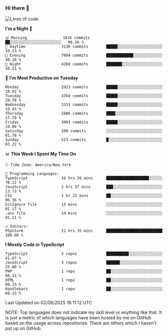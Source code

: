 ### Hi there 👋

<!--
**LynxJinxxy/LynxJinxxy** is a ✨ _special_ ✨ repository because its `README.md` (this file) appears on your GitHub profile.

Here are some ideas to get you started:

- 🔭 I’m currently working on ...
- 🌱 I’m currently learning ...
- 👯 I’m looking to collaborate on ...
- 🤔 I’m looking for help with ...
- 💬 Ask me about ...
- 📫 How to reach me: ...
- 😄 Pronouns: ...
- ⚡ Fun fact: ...
-->

<!--START_SECTION:waka-->
![Lines of code](https://img.shields.io/badge/From%20Hello%20World%20I%27ve%20Written-24.8%20million%20lines%20of%20code-blue)

**I'm a Night 🦉** 

```text
🌞 Morning                1016 commits        ██░░░░░░░░░░░░░░░░░░░░░░░   06.26 % 
🌆 Daytime                3136 commits        █████░░░░░░░░░░░░░░░░░░░░   19.33 % 
🌃 Evening                7804 commits        ████████████░░░░░░░░░░░░░   48.10 % 
🌙 Night                  4269 commits        ███████░░░░░░░░░░░░░░░░░░   26.31 % 
```
📅 **I'm Most Productive on Tuesday** 

```text
Monday                   2923 commits        █████░░░░░░░░░░░░░░░░░░░░   18.02 % 
Tuesday                  3358 commits        █████░░░░░░░░░░░░░░░░░░░░   20.70 % 
Wednesday                3153 commits        █████░░░░░░░░░░░░░░░░░░░░   19.43 % 
Thursday                 2886 commits        ████░░░░░░░░░░░░░░░░░░░░░   17.79 % 
Friday                   3093 commits        █████░░░░░░░░░░░░░░░░░░░░   19.06 % 
Saturday                 289 commits         ░░░░░░░░░░░░░░░░░░░░░░░░░   01.78 % 
Sunday                   523 commits         █░░░░░░░░░░░░░░░░░░░░░░░░   03.22 % 
```


📊 **This Week I Spent My Time On** 

```text
🕑︎ Time Zone: America/New_York

💬 Programming Languages: 
TypeScript               16 hrs 26 mins      ███████████████████░░░░░░   76.12 % 
JavaScript               2 hrs 57 mins       ███░░░░░░░░░░░░░░░░░░░░░░   13.73 % 
CSS                      1 hr 22 mins        ██░░░░░░░░░░░░░░░░░░░░░░░   06.36 % 
GitIgnore file           15 mins             ░░░░░░░░░░░░░░░░░░░░░░░░░   01.17 % 
.env file                14 mins             ░░░░░░░░░░░░░░░░░░░░░░░░░   01.11 % 

🔥 Editors: 
PhpStorm                 21 hrs 35 mins      █████████████████████████   100.00 % 
```

**I Mostly Code in TypeScript** 

```text
TypeScript               5 repos             ██████████░░░░░░░░░░░░░░░   41.67 % 
JavaScript               3 repos             ██████░░░░░░░░░░░░░░░░░░░   25.00 % 
PHP                      1 repo              ██░░░░░░░░░░░░░░░░░░░░░░░   08.33 % 
HTML                     1 repo              ██░░░░░░░░░░░░░░░░░░░░░░░   08.33 % 
Handlebars               1 repo              ██░░░░░░░░░░░░░░░░░░░░░░░   08.33 % 
```




 Last Updated on 02/06/2025 18:11:12 UTC
<!--END_SECTION:waka-->
NOTE: Top languages does not indicate my skill level or anything like that. It is just a metric of which languages have been hosted by me on GitHub based on the usage across repositories. There are others which I haven't put up on GitHub.
